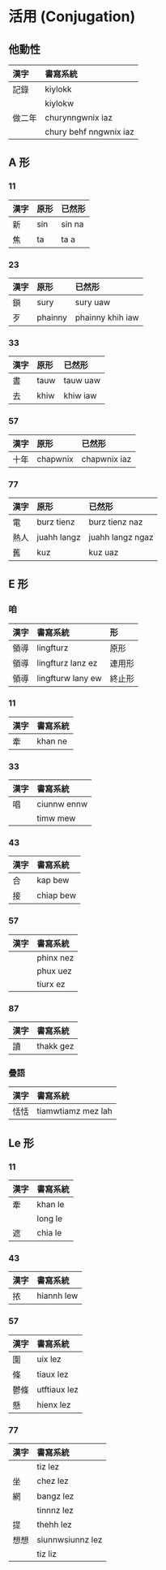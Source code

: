 # 活用 (Conjugation)

## 他動性

| 漢字 | 書寫系統 |
| :--- | :--- |
| 記錄 | kiylokk |
|| kiylokw |
| 做二年 | churynngwnix iaz |
|| chury behf nngwnix iaz |

## A 形

### 11

| 漢字 | 原形 | 已然形 |
| :--- | :--- | :--- |
| 新 | sin | sin na |
| 焦 | ta | ta a |

### 23

| 漢字 | 原形 | 已然形 |
| :--- | :--- | :--- |
| 鎖 | sury | sury uaw |
| 歹 | phainny | phainny khih iaw |

### 33

| 漢字 | 原形 | 已然形 |
| :--- | :--- | :--- |
| 晝 | tauw | tauw uaw |
| 去 | khiw | khiw iaw |

### 57

| 漢字 | 原形 | 已然形 |
| :--- | :--- | :--- |
| 十年 | chapwnix | chapwnix iaz |

### 77

| 漢字 | 原形 | 已然形 |
| :--- | :--- | :--- |
| 電 | burz tienz | burz tienz naz |
| 熱人 | juahh langz | juahh langz ngaz |
| 舊 | kuz | kuz uaz |

## E 形

### 咱

| 漢字 | 書寫系統 | 形 |
| :--- | :--- | :--- |
| 領導 | lingfturz | 原形 |
| 領導 | lingfturz lanz ez | 連用形 |
| 領導 | lingfturw lany ew | 終止形 |

### 11

| 漢字 | 書寫系統 |
| :--- | :--- |
| 牽 | khan ne |

### 33

| 漢字 | 書寫系統 |
| :--- | :--- |
| 唱 | ciunnw ennw |
|| timw mew |

### 43

| 漢字 | 書寫系統 |
| :--- | :--- |
| 合 | kap bew |
| 接 | chiap bew  |

### 57

| 漢字 | 書寫系統 |
| :--- | :--- |
| | phinx nez |
| | phux uez |
| | tiurx ez |

### 87

| 漢字 | 書寫系統 |
| :--- | :--- |
| 讀 | thakk gez |

### 疊語

| 漢字 | 書寫系統 |
| :--- | :--- |
| 恬恬 | tiamwtiamz mez lah |

## Le 形

### 11

| 漢字 | 書寫系統 |
| :--- | :--- |
| 牽 | khan le |
|| long le |
| 遮 | chia le |

### 43

| 漢字 | 書寫系統 |
| :--- | :--- |
| 挔 | hiannh lew |

### 57

| 漢字 | 書寫系統 |
| :--- | :--- |
| 圍 | uix lez |
| 條 | tiaux lez |
| 鬱條 | utftiaux lez |
| 懸 | hienx lez |

### 77

| 漢字 | 書寫系統 |
| :--- | :--- |
| | tiz lez |
| 坐 | chez lez |
| 網 | bangz lez |
|| tinnnz lez |
| 提 | thehh lez |
| 想想 | siunnwsiunnz lez |
|| tiz liz |
